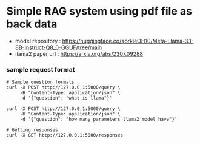 # Simple RAG system using pdf file as back data
- model repository : https://huggingface.co/YorkieOH10/Meta-Llama-3.1-8B-Instruct-Q8_0-GGUF/tree/main
- llama2 paper url : https://arxiv.org/abs/2307.09288

### sample request format

```commandline
# Sample question formats
curl -X POST http://127.0.0.1:5000/query \
     -H "Content-Type: application/json" \
     -d '{"question": "what is llama"}'
     
curl -X POST http://127.0.0.1:5000/query \
     -H "Content-Type: application/json" \
     -d '{"question": "how many parameters llama2 model have"}'
     
# Getting responses
curl -X GET http://127.0.0.1:5000/responses 
```
